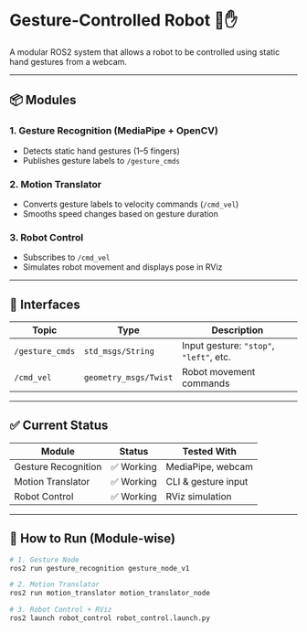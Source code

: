 # Gesture-Controlled Robot 🤖✋

A modular ROS2 system that allows a robot to be controlled using static hand gestures from a webcam.

---

## 📦 Modules

### 1. Gesture Recognition (MediaPipe + OpenCV)
- Detects static hand gestures (1–5 fingers)
- Publishes gesture labels to `/gesture_cmds`

### 2. Motion Translator
- Converts gesture labels to velocity commands (`/cmd_vel`)
- Smooths speed changes based on gesture duration

### 3. Robot Control
- Subscribes to `/cmd_vel`
- Simulates robot movement and displays pose in RViz

---

## 🔁 Interfaces

| Topic           | Type                  | Description                        |
|----------------|-----------------------|------------------------------------|
| `/gesture_cmds` | `std_msgs/String`     | Input gesture: `"stop"`, `"left"`, etc. |
| `/cmd_vel`      | `geometry_msgs/Twist` | Robot movement commands            |

---

## ✅ Current Status

| Module               | Status     | Tested With        |
|----------------------|------------|--------------------|
| Gesture Recognition  | ✅ Working | MediaPipe, webcam  |
| Motion Translator    | ✅ Working | CLI & gesture input |
| Robot Control        | ✅ Working | RViz simulation    |

---

## 🚀 How to Run (Module-wise)

```bash
# 1. Gesture Node
ros2 run gesture_recognition gesture_node_v1

# 2. Motion Translator
ros2 run motion_translator motion_translator_node

# 3. Robot Control + RViz
ros2 launch robot_control robot_control.launch.py
